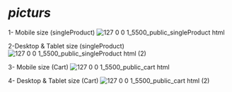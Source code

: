 # <i>picturs</i>

1- Mobile size (singleProduct)
![127 0 0 1_5500_public_singleProduct html](https://github.com/e-Karimi/digitize-app/assets/28589917/d2ee1988-b3b1-4f3f-be5f-1e609190d6bf)

2-Desktop & Tablet size (singleProduct)
![127 0 0 1_5500_public_singleProduct html (2)](https://github.com/e-Karimi/digitize-app/assets/28589917/b5ea5f96-6833-474b-b956-62f105ffd8c8)

3- Mobile size (Cart)
![127 0 0 1_5500_public_cart html](https://github.com/e-Karimi/digitize-app/assets/28589917/87c98ddf-1360-4a34-bfc4-bfcb561ef062)

4- Desktop & Tablet size (Cart)
![127 0 0 1_5500_public_cart html (2)](https://github.com/e-Karimi/digitize-app/assets/28589917/3bd40cfb-0115-47b9-9d9e-5358ef8d2a0a)

